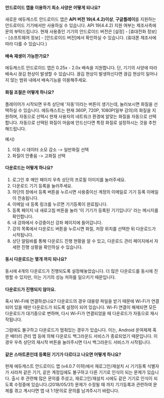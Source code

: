 #### 안드로이드 앱을 이용하기 최소 사양은 어떻게 되나요?

새로운 에듀캐스트 안드로이드 앱은 **API 버전 19(4.4.2)이상**, **구글플레이**를 지원하는 안드로이드 기기에서만 사용하실 수 있습니다. API 19(4.4.2) 지원 여부는 제조사측에 문의 부탁드립니다. 현재 사용중인 기기의 안드로이드 버전은 [설정] - [휴대전화 정보] - [소프트웨어 정보] - [안드로이드 버전]에서 확인하실 수 있습니다. (휴대폰 제조사에 따라 다를 수 있습니다.)

#### 배속 재생이 가능한가요?

에듀캐스트 안드로이드 앱은 0.25x - 2.0x 배속을 지원합니다. 단, 기기의 사양에 따라 배속시 끊김 현상이 발생할 수 있습니다. 끊김 현상이 발생하신다면 끊김 현상이 일어나지 않는 범위 내에서 배속기능을 이용해주세요.

#### 화질 조절은 어떻게 하나요?

플레이어가 시작되면 우측 상단에 '자동'이라는 버튼이 생기는데, 눌러보시면 화질을 선택하실 수 있습니다. 에듀캐스트는 현재 360P, 720P, 1080P(일부 강의)의 화질을 지원하며, 자동으로 선택시 현재 사용자의 네트워크 환경에 알맞는 화질을 자동으로 선택합니다. 자동으로 선택된 화질이 마음에 안드신다면 특정 화질로 설정하시는 것을 추천해드립니다. 

예시) 
1. 이동 시 데이터 소모 감소 -> 일반화질 선택
2. 화질이 안좋음 -> 고화질 선택

#### 다운로드는 어떻게 하나요?

1. 로그인 후 메인 페이지 우측 상단의 프로필 이미지를 눌러주세요.
2. 다운로드 기기 등록을 눌러주세요.
3. 하단의 창에서 등록 버튼을 누르시면 사용중이신 계정의 이메일로 기기 등록 이메일이 전송됩니다.
4. 이메일 내 등록 링크를 누르면 기기등록이 완료됩니다.
5. 등록 페이지 내 새로고침 버튼을 눌러 '이 기기가 등록된 기기입니다' 라는 메시지를 확인합니다.
6. 내 강좌에서 수강중이신 강좌 페이지에 들어갑니다.
7. 강의 목록에서 다운로드 버튼을 누르시면 화질, 저장 위치를 선택한 뒤 다운로드가 시작됩니다.
8. 상단 알림바를 통해 다운로드 진행 현황을 알 수 있고, 다운로드 관리 페이지에서 자세한 진행 상황을 확인하실 수 있습니다.

#### 동시 다운로드는 몇개 까지 되나요?

동시에 4개의 다운로드가 진행되도록 설정해놓았습니다. 더 많은 다운로드를 동시에 진행할 수 있지만, 이는 기기의 성능 저하를 일으키기 때문입니다.

#### 다운로드가 진행되지 않아요.

혹시 Wi-Fi에 연결하셨나요? 다운로드의 경우 대용량 파일을 받기 때문에 Wi-Fi가 연결되어 있을 때만 다운로드가 되도록 설정이 되어 있습니다. Wi-Fi 연결이 해제되면 모든 다운로드가 대기중으로 변하며, 다시 Wi-Fi가 연결되었을 때 다운로드가 자동으로 재시작됩니다. 

그럼에도 불구하고 다운로드가 멈춰있는 경우가 있습니다. 이는, Android 운여체제 혹은 배터리 관리 앱 등에 의해 다운로드 백그라운드 서비스가 종료되었기 때문입니다. 이 경우 우측 상단의 재시작 버튼을 눌러주시면 다시 백그라운드 서비스가 시작됩니다.

#### 같은 스마트폰인데 등록된 기기가 다르다고 나오면 어떻게 하나요?

현재 에듀캐스트 안드로이드 앱 (v4.0.7 이하)에서 재로그인/재설치 시 기기등록 식별자가 사라져 같은 기기, 같은 계정임에도 불구하고 다른 기기로 인식이 되는 문제가 있습니다. 출시 후 관련해 많은 문의를 주셨고, 재로그인/재설치 시에도 같은 기기로 인식이 되도록 수정중에 있습니다.(2018/05/31) 문제가 수정될 때 까지 기기등록과 관련하여 문제를 겪고 계시다면 앱 내 1:1문의로 문의를 남겨주시기 바랍니다.
